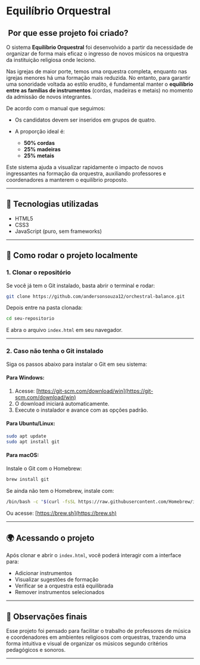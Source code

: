# Equilíbrio Orquestral


##  Por que esse projeto foi criado?

O sistema **Equilíbrio Orquestral** foi desenvolvido a partir da necessidade de organizar de forma mais eficaz o ingresso de novos músicos na orquestra da instituição religiosa onde leciono.

Nas igrejas de maior porte, temos uma orquestra completa, enquanto nas igrejas menores há uma formação mais reduzida. No entanto, para garantir uma sonoridade voltada ao estilo erudito, é fundamental manter o **equilíbrio entre as famílias de instrumentos** (cordas, madeiras e metais) no momento da admissão de novos integrantes.

De acordo com o manual que seguimos:

* Os candidatos devem ser inseridos em grupos de quatro.
* A proporção ideal é:

  * **50% cordas**
  * **25% madeiras**
  * **25% metais**

Este sistema ajuda a visualizar rapidamente o impacto de novos ingressantes na formação da orquestra, auxiliando professores e coordenadores a manterem o equilíbrio proposto.

---

## 🚀 Tecnologias utilizadas

* HTML5
* CSS3
* JavaScript (puro, sem frameworks)

---

## 🔧 Como rodar o projeto localmente

### 1. Clonar o repositório

Se você já tem o Git instalado, basta abrir o terminal e rodar:

```bash
git clone https://github.com/andersonsouza12/orchestral-balance.git
```

Depois entre na pasta clonada:

```bash
cd seu-repositorio
```

E abra o arquivo `index.html` em seu navegador.

---

### 2. Caso não tenha o Git instalado

Siga os passos abaixo para instalar o Git em seu sistema:

#### Para Windows:

1. Acesse: [https://git-scm.com/download/win](https://git-scm.com/download/win)
2. O download iniciará automaticamente.
3. Execute o instalador e avance com as opções padrão.

#### Para Ubuntu/Linux:

```bash
sudo apt update
sudo apt install git
```

#### Para macOS:

Instale o Git com o Homebrew:

```bash
brew install git
```

Se ainda não tem o Homebrew, instale com:

```bash
/bin/bash -c "$(curl -fsSL https://raw.githubusercontent.com/Homebrew/install/HEAD/install.sh)"
```

Ou acesse: [https://brew.sh](https://brew.sh)

---

## 🌍 Acessando o projeto

Após clonar e abrir o `index.html`, você poderá interagir com a interface para:

* Adicionar instrumentos
* Visualizar sugestões de formação
* Verificar se a orquestra está equilibrada
* Remover instrumentos selecionados

---

## 📄 Observações finais

Esse projeto foi pensado para facilitar o trabalho de professores de música e coordenadores em ambientes religiosos com orquestras, trazendo uma forma intuitiva e visual de organizar os músicos segundo critérios pedagógicos e sonoros.

---